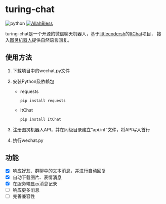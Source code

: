 # turing-chat
![python](https://img.shields.io/badge/python-2.7-ff69b4.svg) [![AllahBless](https://cdn.rawgit.com/LunaGao/BlessYourCodeTag/master/tags/ramen.svg)](https://github.com/LunaGao/BlessYourCodeTag)

turing-chat是一个开源的微信聊天机器人，基于[littlecodersh](https://github.com/littlecodersh)的[ItChat](https://github.com/littlecodersh/ItChat)项目， 接入[图灵机器人](http://www.tuling123.com/)提供自然语言回复。

## 使用方法
1. 下载项目中的wechat.py文件

1. 安装Python及依赖包

    - requests

        ```shell
        pip install requests
        ```
    
    - ItChat

        ```bash
        pip install ItChat
        ```
1. 注册图灵机器人API，并在同级目录建立“api.inf”文件，将API写入首行

1. 执行wechat.py

## 功能
- [x] 响应好友、群聊中的文本消息，并进行自动回复
- [x] 自动下载图片、表情消息
- [x] 在服务端显示消息记录
- [ ] 响应更多消息
- [ ] 完善兼容性
